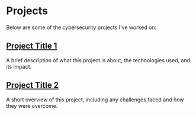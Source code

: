 # Projects

Below are some of the cybersecurity projects I've worked on:

## [Project Title 1](https://github.com/yourusername/project1)
A brief description of what this project is about, the technologies used, and its impact.

## [Project Title 2](https://github.com/yourusername/project2)
A short overview of this project, including any challenges faced and how they were overcome.

<!-- Add more projects as needed -->
